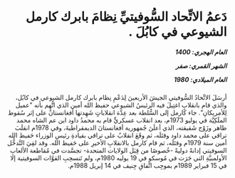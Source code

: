 <h1 dir="rtl">دَعمُ الاتِّحاد السُّوفيتيِّ نِظامَ بابرك كارمل الشيوعي في كابُلَ  .</h1>

<h5 dir="rtl">العام الهجري:  1400

الشهر القمري: صفر

العام الميلادي: 1980</h5>

<p dir="rtl">أرسَلَ الاتِّحادُ السُّوفيتي الجيشَ الأربعينَ لِدَعْمِ نِظام بابرك كارمل الشيوعي في كابُل، والذي قام بانقلابٍ اغتِيلَ فيه الرئيسُ الشيوعي حفيظ الله أمين الذي اتُّهِم بأنه "عميل لِلأمريكانِ". جاء كارمل إلى السُّلطة بعد عِدَّة انقلاباتٍ شَهِدتها أفغانستانُ على إثر سُقوط الملَكِيَّة في يوليو 1973م، بعد انقلاب عسكريٍّ قام به محمدُ داود ابن عم الشاه محمد ظاهر وزَوْج شَقيقته، الذي أعلَنَ جُمهورية أفغانستانَ الديمقراطيةَ، وفي 1978م انقلَبَ تراقي على محمد داود وقتَلَه، ثم وقَعَ انقلابٌ على تراقي بقيادةِ رئيسِ الوزراء حَفيظ الله أمين سنة 1979م وقتَلَه، ثم قام كارمل بالانقلابِ الأخيرِ على حَفيظ الله. وقد لقِيَ التَّدخُّل السوفيتي إدانةً دوليةً -خُصوصًا من قِبَل الولايات المتحدة- تجسَّدت في مُقاطعة الألعابِ الأولمبيَّةِ التي جَرَت في مُوسكو في 19 يوليه 1980م، ولم تَنسحِبِ القوَّات السوفيتية إلا في 15 فبراير 1989م بموجِب اتِّفاقِ جِنيف في 14 إبريل 1988م.</p></br>
